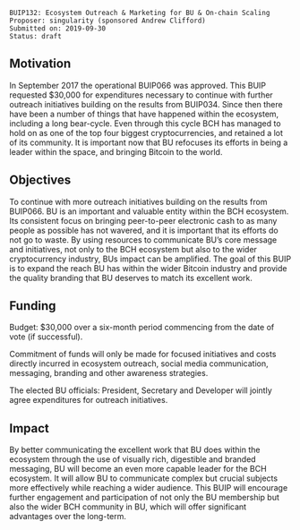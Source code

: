     BUIP132: Ecosystem Outreach & Marketing for BU & On-chain Scaling
    Proposer: singularity (sponsored Andrew Clifford)
    Submitted on: 2019-09-30
    Status: draft

Motivation
----------

In September 2017 the operational BUIP066 was approved. This BUIP
requested $30,000 for expenditures necessary to continue with further
outreach initiatives building on the results from BUIP034. Since then
there have been a number of things that have happened within the
ecosystem, including a long bear-cycle. Even through this cycle BCH has
managed to hold on as one of the top four biggest cryptocurrencies, and
retained a lot of its community. It is important now that BU refocuses
its efforts in being a leader within the space, and bringing Bitcoin to
the world.

Objectives
----------

To continue with more outreach initiatives building on the results from
BUIP066. BU is an important and valuable entity within the BCH
ecosystem. Its consistent focus on bringing peer-to-peer electronic cash
to as many people as possible has not wavered, and it is important that
its efforts do not go to waste. By using resources to communicate BU’s
core message and initiatives, not only to the BCH ecosystem but also to
the wider cryptocurrency industry, BUs impact can be amplified. The goal
of this BUIP is to expand the reach BU has within the wider Bitcoin
industry and provide the quality branding that BU deserves to match its
excellent work.

Funding
-------

Budget: $30,000 over a six-month period commencing from the date of vote
(if successful).

Commitment of funds will only be made for focused initiatives and costs
directly incurred in ecosystem outreach, social media communication,
messaging, branding and other awareness strategies.

The elected BU officials: President, Secretary and Developer will
jointly agree expenditures for outreach initiatives.

Impact
------

By better communicating the excellent work that BU does within the
ecosystem through the use of visually rich, digestible and branded
messaging, BU will become an even more capable leader for the BCH
ecosystem. It will allow BU to communicate complex but crucial subjects
more effectively while reaching a wider audience. This BUIP will
encourage further engagement and participation of not only the BU
membership but also the wider BCH community in BU, which will offer
significant advantages over the long-term.
